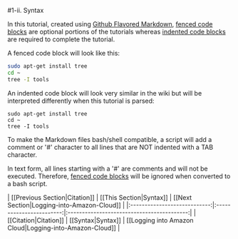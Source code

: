 #1-ii. Syntax

In this tutorial, created using [Github Flavored Markdown](https://help.github.com/articles/github-flavored-markdown), [fenced code blocks](https://help.github.com/articles/github-flavored-markdown/#fenced-code-blocks) are optional portions of the tutorials whereas [indented code blocks](http://daringfireball.net/projects/markdown/syntax#precode) are required to complete the tutorial.

A fenced code block will look like this:
```bash
sudo apt-get install tree
cd ~
tree -I tools 
```

An indented code block will look very similar in the wiki but will be interpreted differently when this tutorial is parsed:

    sudo apt-get install tree
    cd ~
    tree -I tools 

To make the Markdown files bash/shell compatible, a script will add a comment or '#' character to all lines that are NOT indented with a TAB character.

In text form, all lines starting with a '#' are comments and will not be executed.  Therefore, [fenced code blocks](https://help.github.com/articles/github-flavored-markdown/#fenced-code-blocks) will be ignored when converted to a bash script.

| [[Previous Section|Citation]] | [[This Section|Syntax]]  | [[Next Section|Logging-into-Amazon-Cloud]] |
|:----------------------------:|:------------------------:|:------------------------------------------:|
| [[Citation|Citation]]          | [[Syntax|Syntax]]        | [[Logging into Amazon Cloud|Logging-into-Amazon-Cloud]]       |
